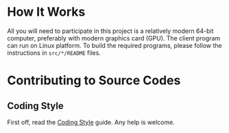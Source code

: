# How It Works

All you will need to participate in this project is a relatively modern 64-bit
computer, preferably with modern graphics card (GPU). The client program can
run on Linux platform. To build the required programs, please follow the
instructions in `src/*/README` files.

# Contributing to Source Codes

## Coding Style

First off, read the [Coding Style](CODINGSTYLE.md) guide.
Any help is welcome.
